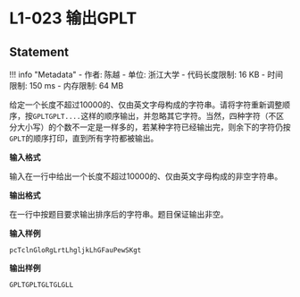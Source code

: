 
# L1-023 输出GPLT

## Statement

!!! info "Metadata"
    - 作者: 陈越
    - 单位: 浙江大学
    - 代码长度限制: 16 KB
    - 时间限制: 150 ms
    - 内存限制: 64 MB

给定一个长度不超过10000的、仅由英文字母构成的字符串。请将字符重新调整顺序，按`GPLTGPLT....`这样的顺序输出，并忽略其它字符。当然，四种字符（不区分大小写）的个数不一定是一样多的，若某种字符已经输出完，则余下的字符仍按`GPLT`的顺序打印，直到所有字符都被输出。

**输入格式**

输入在一行中给出一个长度不超过10000的、仅由英文字母构成的非空字符串。

**输出格式**

在一行中按题目要求输出排序后的字符串。题目保证输出非空。

**输入样例**
```plaintext
pcTclnGloRgLrtLhgljkLhGFauPewSKgt
```

**输出样例**
```plaintext
GPLTGPLTGLTGLGLL
```

